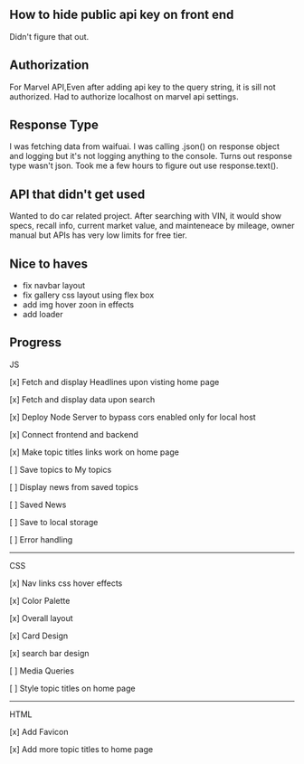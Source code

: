 
## How to hide public api key on front end  

Didn't figure that out. 

## Authorization 

For Marvel API,Even after adding api key to the query string, it is sill not authorized. Had to authorize localhost on marvel api settings.

## Response Type 

I was fetching data from waifuai. I was calling .json() on response object and logging  but it's not logging anything to the console.
Turns out response type wasn't json. 
Took me a few hours to figure out use response.text().

## API that didn't get used 

Wanted to do car related project. After searching with VIN, it would show specs, recall info, current market value, and mainteneace by mileage, owner manual  but APIs has very low limits for free tier. 

## Nice to haves 

- fix navbar layout 
- fix gallery css layout using flex box
- add img hover zoon in effects
- add loader 


## Progress

JS

[x] Fetch and display Headlines upon visting home page

[x] Fetch and display data upon search 

[x] Deploy Node Server to bypass cors enabled only for local host 

[x] Connect frontend and backend

[x] Make topic titles links work on home page 

[ ] Save topics to My topics 

[ ] Display news from saved topics 

[ ] Saved News 

[ ] Save to local storage 

[ ] Error handling


--- 

CSS 

[x] Nav links css hover effects 

[x] Color Palette

[x] Overall layout 

[x] Card Design 

[x] search bar design 

[ ] Media Queries 

[ ] Style topic titles on home page 

--- 

HTML 

[x] Add Favicon 

[x] Add more topic titles to home page 












